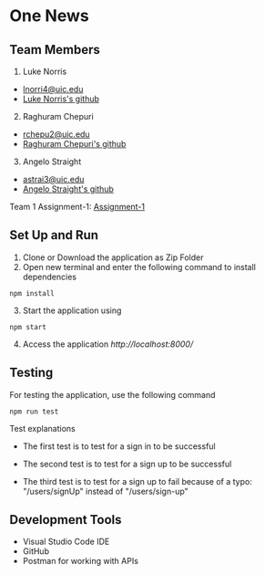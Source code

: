 # One News
## Team Members
1. Luke Norris
- lnorri4@uic.edu
- [Luke Norris's github](https://github.com/lnorri4)

2. Raghuram Chepuri
- rchepu2@uic.edu
- [Raghuram Chepuri's github](https://github.com/rchepu2)

3. Angelo Straight
- astrai3@uic.edu
- [Angelo Straight's github](https://github.com/AngeloStraight)

Team 1 Assignment-1: [Assignment-1](https://uic-cs484.github.io/assignment-1---team-project-proposal-team1/proposal.html) 

## Set Up and Run

1. Clone or Download the application as Zip Folder
2. Open new terminal and enter the following command to install dependencies
 ```
npm install
```
3. Start the application using

```
npm start
```
4. Access the application *http://localhost:8000/*
## Testing
For testing the application, use the following command
 
```
npm run test
```
Test explanations

- The first test is to test for a sign in to be successful

- The second test is to test for a sign up to be successful

- The third test is to test for a sign up to fail because of a typo: "/users/signUp" instead of "/users/sign-up"

## Development Tools
- Visual Studio Code IDE
- GitHub
- Postman for working with APIs

